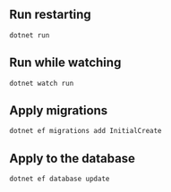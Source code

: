 ## Run restarting

    dotnet run

## Run while watching

    dotnet watch run

## Apply migrations

    dotnet ef migrations add InitialCreate

## Apply to the database

    dotnet ef database update
